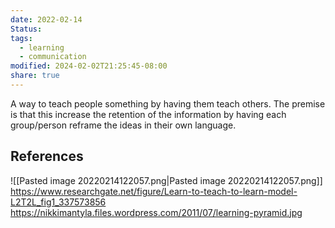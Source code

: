 ```yaml
---
date: 2022-02-14
Status: 
tags:
  - learning
  - communication
modified: 2024-02-02T21:25:45-08:00
share: true
---
```


A way to teach people something by having them teach others. The premise is that this increase the retention of the information by having each group/person reframe the ideas in their own language.
## References
![[Pasted image 20220214122057.png|Pasted image 20220214122057.png]]
https://www.researchgate.net/figure/Learn-to-teach-to-learn-model-L2T2L_fig1_337573856
https://nikkimantyla.files.wordpress.com/2011/07/learning-pyramid.jpg